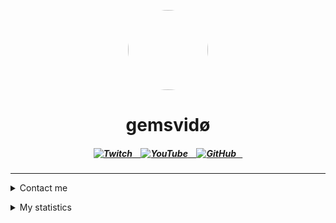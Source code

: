 
<p align="center">
    <img style="border-radius: 100px" width="128" height="128" src="https://avatars.githubusercontent.com/u/69060894?v=4" href="https://github.com/afkvido">
</p>
<h1 align="center">gemsvidø</h1>

<h5 align = "center">
    
 <a href = "https://twitch.tv/gemsvido">
    <img alt="Twitch" src="https://img.shields.io/twitch/status/gemsvido?color=783ce8&label=gemsvido&logo=twitch&logoColor=white&style=for-the-badge">⠀
 </a>
    
<a href = "https://www.youtube.com/channel/UCfrn2_xYAu9r7U7kSsmJkfg">
    <img alt="YouTube" src="https://img.shields.io/youtube/channel/subscribers/UCfrn2_xYAu9r7U7kSsmJkfg?color=red&label=gemsvid%C3%B8&logo=YouTube&logoColor=white&style=for-the-badge">⠀
 </a>
    
<a href = "https://github.com/afkvido?tab=followers">
    <img alt="GitHub" src="https://img.shields.io/github/followers/afkvido?label=afkvido&logo=GitHub&logoColor=white&style=for-the-badge">⠀
</a>
</h5>

_____

    
      
      
<details align="left">

<summary>Contact me</summary>
<p></p>
<img align="left" alt="Discord" width="26px" src="https://user-images.githubusercontent.com/74021676/150680433-9bc9186a-6a37-4b5c-80d9-504db53beed9.png" /> &nbsp; <a href="https://dsc.gg/gemsvido"> .gg/EMQpumB</a>
    <p></p>
<img align="left" alt="Email" width="26px" src="https://www.google.com/a/cpanel/gmail.com/images/favicon.ico" /> &nbsp; <a href="mailto:gemsvido@gmail.com"> gemsvido@gmail.com</a>
    <p></p>
</details>

<p></p>

      
<details align="left">
<summary>My statistics</summary>
<p></p>
        
<img width="500" src="https://github-readme-stats.vercel.app/api?username=afkvido&amp;count_private=true&amp;show_icons=true&amp;include_all_commits=true&amp;theme=dark" href="https://github.com/afkvido" />

</details>

<p></p>


<p></p>
